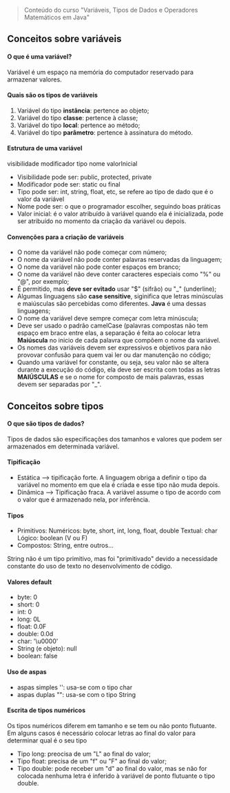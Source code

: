 > Conteúdo do curso "Variáveis, Tipos de Dados e Operadores Matemáticos em Java"

## Conceitos sobre variáveis

#### O que é uma variável?

Variável é um espaço na memória do computador reservado para armazenar valores.

#### Quais são os tipos de variáveis

1. Variável do tipo **instância**: pertence ao objeto;
2. Variável do tipo **classe**: pertence à classe;
3. Variável do tipo **local**: pertence ao método;
4. Variável do tipo **parâmetro**: pertence à assinatura do método.

#### Estrutura de uma variável

visibilidade modificador tipo nome valorInicial

- Visibilidade pode ser: public, protected, private
- Modificador pode ser: static ou final
- Tipo pode ser: int, string, float, etc, se refere ao tipo de dado que é o valor da variável 
- Nome pode ser: o que o programador escolher, seguindo boas práticas
- Valor inicial: é o valor atribuído à variável quando ela é inicializada, pode ser atribuído no momento da criação da variável ou depois.

#### Convenções para a criação de variáveis
- O nome da variável não pode começar com número;
- O nome da variável não pode conter palavras reservadas da linguagem;
- O nome da variável não pode conter espaços em branco;
- O nome da variável não deve conter caracteres especiais como "%" ou "@", por exemplo;
- É permitido, mas **deve ser evitado** usar "$" (sifrão) ou "_" (underline);
- Algumas linguagens são **case sensitive**, siginifica que letras minúsculas e maiúsculas são percebidas como diferentes. **Java** é uma dessas linguagens;
- O nome da variável deve sempre começar com letra minúscula;
- Deve ser usado o padrão camelCase (palavras compostas não tem espaço em braco entre elas, a separação é feita ao colocar letra **Maiúscula** no inicio de cada palavra que compõem o nome da variável.
- Os nomes das variáveis devem ser expressivos e objetivos para não provovar confusão para quem vai ler ou dar manutenção no código;
- Quando uma variável for constante, ou seja, seu valor não se altera durante a execução do código, ela deve ser escrita com todas as letras **MAIÚSCULAS** e se o nome for composto de mais palavras, essas devem ser separadas por "_".


## Conceitos sobre tipos

#### O que são tipos de dados?

Tipos de dados são especificações dos tamanhos e valores que podem ser armazenados em determinada variável.

#### Tipificação
- Estática --> tipificação forte. A linguagem obriga a definir o tipo da variável no momento em que ela é criada e esse tipo não muda depois.
- Dinâmica --> Tipificação fraca. A variável assume o tipo de acordo com o valor que é armazenado nela, por inferência.

#### Tipos
- Primitivos: 
Numéricos: byte, short, int, long, float, double
Textual: char
Lógico: boolean (V ou F)
- Compostos: String, entre outros...

String não é um tipo primitivo, mas foi "primitivado" devido a necessidade constante do uso de texto no desenvolvimento de código.

#### Valores default
- byte: 0
- short: 0
- int: 0
- long: 0L
- float: 0.0F
- double: 0.0d
- char: '\u0000'
- String (e objeto): null
- boolean: false

#### Uso de aspas
- aspas simples '': usa-se com o tipo char
- aspas duplas "": usa-se com o tipo String

#### Escrita de tipos numéricos
Os tipos numéricos diferem em tamanho e se tem ou não ponto flutuante. Em alguns casos é necessário colocar letras ao final do valor para determinar qual é o seu tipo
- Tipo long: preocisa de um "L" ao final do valor;
- Tipo float: precisa de um "f" ou "F" ao final do valor;
- Tipo double: pode receber um "d" ao final do valor, mas se não for colocada nenhuma letra é inferido à variável de ponto flutuante o tipo double.
 